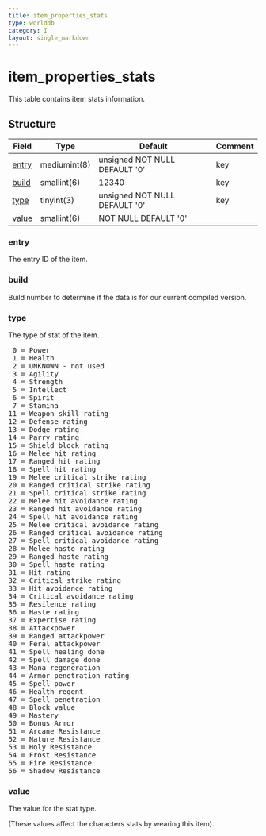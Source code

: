 ```yaml
---
title: item_properties_stats
type: worlddb
category: I
layout: single_markdown
---
```


# item_properties_stats
This table contains item stats information. 

## Structure

Field                       | Type         | Default                          | Comment
--------------------------- | ------------ | -------------------------------- | -------
[entry](#entry)             | mediumint(8) | unsigned NOT NULL DEFAULT '0'    | key
[build](#build)             | smallint(6)  | 12340                            | key
[type](#type)               | tinyint(3)   | unsigned NOT NULL DEFAULT '0'    | key
[value](#value)             | smallint(6)  | NOT NULL DEFAULT '0'             |

### entry

The entry ID of the item.

### build

Build number to determine if the data is for our current compiled version.

### type

The type of stat of the item.

<pre>
 0 = Power
 1 = Health
 2 = UNKNOWN - not used
 3 = Agility
 4 = Strength
 5 = Intellect
 6 = Spirit
 7 = Stamina
11 = Weapon skill rating
12 = Defense rating
13 = Dodge rating
14 = Parry rating
15 = Shield block rating
16 = Melee hit rating
17 = Ranged hit rating
18 = Spell hit rating
19 = Melee critical strike rating
20 = Ranged critical strike rating
21 = Spell critical strike rating
22 = Melee hit avoidance rating
23 = Ranged hit avoidance rating
24 = Spell hit avoidance rating
25 = Melee critical avoidance rating
26 = Ranged critical avoidance rating
27 = Spell critical avoidance rating
28 = Melee haste rating
29 = Ranged haste rating
30 = Spell haste rating
31 = Hit rating
32 = Critical strike rating
33 = Hit avoidance rating
34 = Critical avoidance rating
35 = Resilence rating
36 = Haste rating
37 = Expertise rating
38 = Attackpower
39 = Ranged attackpower
40 = Feral attackpower
41 = Spell healing done
42 = Spell damage done
43 = Mana regeneration
44 = Armor penetration rating
45 = Spell power
46 = Health regent
47 = Spell penetration 
48 = Block value
49 = Mastery
50 = Bonus Armor
51 = Arcane Resistance
52 = Nature Resistance
53 = Holy Resistance
54 = Frost Resistance
55 = Fire Resistance
56 = Shadow Resistance
</pre>

### value

The value for the stat type.

(These values affect the characters stats by wearing this item).

